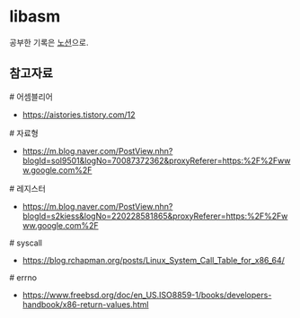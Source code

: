# libasm

공부한 기록은 [노션](https://www.notion.so/libasm-8ba41c0c897f4988b80d4fd6c01ac370)으로.

## 참고자료

\# 어셈블리어
* https://aistories.tistory.com/12

\# 자료형
* https://m.blog.naver.com/PostView.nhn?blogId=sol9501&logNo=70087372362&proxyReferer=https:%2F%2Fwww.google.com%2F

\# 레지스터
* https://m.blog.naver.com/PostView.nhn?blogId=s2kiess&logNo=220228581865&proxyReferer=https:%2F%2Fwww.google.com%2F

\# syscall
* https://blog.rchapman.org/posts/Linux_System_Call_Table_for_x86_64/

\# errno
* https://www.freebsd.org/doc/en_US.ISO8859-1/books/developers-handbook/x86-return-values.html
